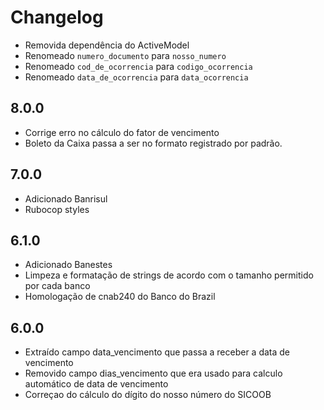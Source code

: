 # Changelog

- Removida dependência do ActiveModel
- Renomeado `numero_documento` para `nosso_numero`
- Renomeado `cod_de_ocorrencia` para `codigo_ocorrencia`
- Renomeado `data_de_ocorrencia` para `data_ocorrencia`

## 8.0.0

- Corrige erro no cálculo do fator de vencimento
- Boleto da Caixa passa a ser no formato registrado por padrão.

## 7.0.0
- Adicionado Banrisul
- Rubocop styles

## 6.1.0
- Adicionado Banestes
- Limpeza e formatação de strings de acordo com o tamanho permitido por cada banco
- Homologação de cnab240 do Banco do Brazil

## 6.0.0

- Extraído campo data_vencimento que passa a receber a data de vencimento
- Removido campo dias_vencimento que era usado para calculo automático de data de vencimento
- Correçao do cálculo do dígito do nosso número do SICOOB
